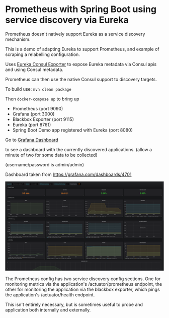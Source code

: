 # Prometheus with Spring Boot using service discovery via Eureka

Prometheus doesn't natively support Eureka as a service discovery mechanism.

This is a demo of adapting Eureka to support Prometheus, and example of scraping a relabelling configuration.

Uses [Eureka Consul Exporter](https://github.com/twinformatics/eureka-consul-adapter) 
to expose Eureka metadata via Consul apis and using Consul metadata.

Prometheus can then use the native Consul support to discovery targets.

To build use: `mvn clean package`

Then `docker-compose up` to bring up

* Prometheus (port 9090)
* Grafana (port 3000)
* Blackbox Exporter (port 9115)
* Eureka (port 8761)
* Spring Boot Demo app registered with Eureka (port 8080)

Go to [Grafana Dashboard](http://localhost:3000/d/n9TP6fNmk/jvm-micrometer?refresh=5s&orgId=1&from=now-15m&to=now&var-application=PROMETHEUS-DEMO-APP)

to see a dashboard with the currently discovered applications. (allow a minute of two for some data to be collected)


(username/password is admin/admin)

Dashboard taken from https://grafana.com/dashboards/4701


![Grafana Dashboard](./grafana-dashboard.png "Grafana Dashboard")

The Prometheus config has two service discovery config sections.
One for monitoring metrics via the application's /actuator/prometheus endpoint, the other for monitoring the 
application via the blackbox exporter, which pings the application's /actuator/health endpoint.

This isn't entirely necessary, but is sometimes useful to probe and application both internally and externally.